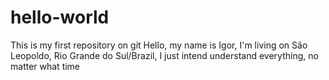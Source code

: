 # hello-world
This is my first repository on git
Hello, my name is Igor, I'm living on São Leopoldo, Rio Grande do Sul/Brazil, I just intend understand everything, no matter what time
